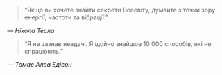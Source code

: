 > “Якщо ви хочете знайти секрети Всесвіту, думайте з точки зору енергії, частоти та вібрації.”

― _Нікола Тесла_



> “Я не зазнав невдачі. Я щойно знайшов 10 000 способів, які не спрацюють.”

― _Томас Алва Едісон_
